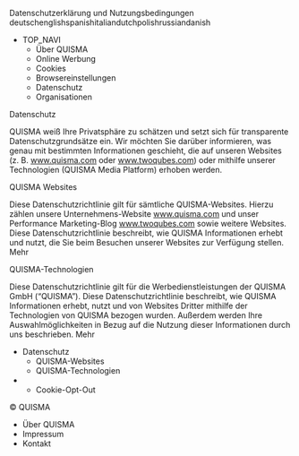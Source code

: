 Datenschutzerklärung und Nutzungsbedingungen deutschenglishspanishitaliandutchpolishrussiandanish

*   TOP\_NAVI
    *   Über QUISMA
    *   Online Werbung
    *   Cookies
    *   Browsereinstellungen
    *   Datenschutz
    *   Organisationen

Datenschutz

QUISMA weiß Ihre Privatsphäre zu schätzen und setzt sich für transparente Datenschutzgrundsätze ein. Wir möchten Sie darüber informieren, was genau mit bestimmten Informationen geschieht, die auf unseren Websites (z. B. www.quisma.com oder www.twoqubes.com) oder mithilfe unserer Technologien (QUISMA Media Platform) erhoben werden.

QUISMA Websites

Diese Datenschutzrichtlinie gilt für sämtliche QUISMA-Websites. Hierzu zählen unsere Unternehmens-Website www.quisma.com und unser Performance Marketing-Blog www.twoqubes.com sowie weitere Websites. Diese Datenschutzrichtlinie beschreibt, wie QUISMA Informationen erhebt und nutzt, die Sie beim Besuchen unserer Websites zur Verfügung stellen. Mehr

QUISMA-Technologien

Diese Datenschutzrichtlinie gilt für die Werbedienstleistungen der QUISMA GmbH (“QUISMA”). Diese Datenschutzrichtlinie beschreibt, wie QUISMA Informationen erhebt, nutzt und von Websites Dritter mithilfe der Technologien von QUISMA bezogen wurden. Außerdem werden Ihre Auswahlmöglichkeiten in Bezug auf die Nutzung dieser Informationen durch uns beschrieben. Mehr

*   Datenschutz
    *   QUISMA-Websites
    *   QUISMA-Technologien
*   *   Cookie-Opt-Out

© QUISMA

*   Über QUISMA
*   Impressum
*   Kontakt